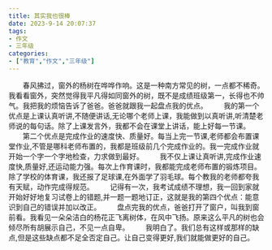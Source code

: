```yaml
---
title: 其实我也很棒
date: 2023-9-14 20:07:37
tags:
- 作文
- 三年级
categories:
- ["教育","作文","三年级"]
---
```

&emsp;&emsp;春风拂过，窗外的杨树在哗哗作响。这是一种南方常见的树，一点都不稀奇。我看看窗外，突然觉得我平凡得如同窗外的树，既不是成绩班级第一，长得也不帅气。我把我的烦恼告诉了爸爸。爸爸就跟我一起盘点我的优点。
&emsp;&emsp;我的第一个优点是上课认真听讲,不随便讲话,无论哪个老师上课，我能做到以真听讲,听清楚老师说的每句话。除了上课发言外，我都不会在课堂上讲话，能上好每一节课。
&emsp;&emsp;第二个优点是完成作业的速度快、质量好。每当上完一节课,老师都会布置课堂作业,不管是哪科老师布置的，我都是班级前几个完成作业的。我一完成作业就开始一个字一个字地检查，力求做到最好。
&emsp;&emsp;我不仅上课让真听讲,完成作业速度快,质量好,还运动能力强。每次上作育课时，我都能完成老师布置的锻炼项目。除了学校的体育课，我还报了足球课,在外面学了羽毛球。每个教我的老师都夸我有天赋，动作完成得规范。
&emsp;&emsp;记得有一次，我考试成绩不理想，我一回到家就开始好好地复习试卷上的错题,并一题一题地订正，这就是我的第四个优点：能意识到自己的错误并加以改正。
&emsp;&emsp;盘点完我的优点，爸爸打开了窗户，叫我到窗前看。我看见一朵朵洁白的杨花正飞离树体，在风中飞扬。原来这么平凡的树也会倾尽所有胡展示自己，不见一点自卑。
&emsp;&emsp;我明白了。我们总有这样或那样的缺点,但是这些缺点都不足全否定自己。让自己变得更好,我们就能做更好的自己。